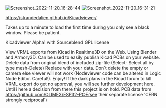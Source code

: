![Screenshot_2022-11-20_16-28-44](https://user-images.githubusercontent.com/89656885/202910594-acaf5b98-66da-4b7a-ab6c-3677b76891c4.png)
![Screenshot_2022-11-20_16-31-21](https://user-images.githubusercontent.com/89656885/202910614-8d981859-9a38-4d95-a328-4dfceb312a48.png)


https://strandedalien.github.io/Kicadviewer/

Takes up to a minute to load the first time during you only see a black window. Please be patient.

Kicadviewer Alpha1 with Sourceblend GPL license

View VRML exports from Kicad in Realtime3D on the Web. Using Blender and Armory3D. Can be used to easily publish Kicad PCBs on your website.
Delete data from original blend of included zip-file (Select- Select all by type mesh-Delete) Replace with your data. Don´t delete the empty or camera else viewer will not work (Nodeviewer code can be altered in Logic Node Editor. Careful!). Enjoy! If the dark plans in the Kicad forum to kill VRML export do get no approval, you will see further development here. Until i here a decision from there this project is on hold. PCB data from https://github.com/OLIMEX/ESP32-POE(see their separate license 'CERN strongly reciprocal')
